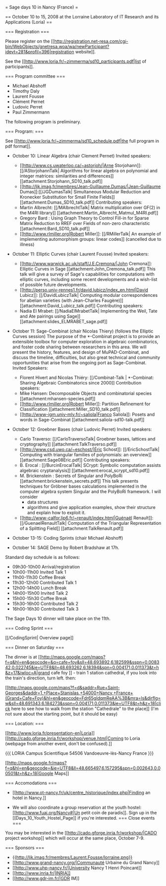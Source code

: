 = Sage days 10 in Nancy (France) =

== October 10 to 15, 2008 at the Lorraine Laboratory of IT Research and its Applications (Loria) ==

=== Registration ===

Please register on the [[http://registration.net-resa.com/cgi-bin/WebObjects/gnetresa.woa/wa/newParticipant?idevt=281&profil=396|registration website]].

See the [[http://www.loria.fr/~zimmerma/sd10_participants.pdf|list of participants]].

=== Program committee ===

   * Michael Abshoff
   * Timothy Daly
   * Laurent Fousse
   * Clément Pernet
   * Ludovic Perret
   * Paul Zimmermann

The following program is preliminary.

=== Program: ===

See [[http://www.loria.fr/~zimmerma/sd10_schedule.pdf|the full program in pdf format]].

   * October 10: Linear Algebra (chair Clement Pernet)
     Invited speakers:
       * [[http://www.cs.uwaterloo.ca/~astorjoh/|Arne Storjohann]]:[[/AStorjohannTalk| Algorithms for linear algebra on polynomial and integer matrices: similarities and differences]] [[attachment:Storjohann_SD10_talk.pdf]]
       * [[http://ljk.imag.fr/membres/Jean-Guillaume.Dumas/|Jean-Guillaume Dumas]]:[[/JGDumasTalk| Simultaneous Modular Reduction and Kronecker Substitution for Small Finite Fields]] [[attachment:Dumas_SD10_talk.pdf]]
     Contributing speakers:
       * Martin Albrecht: [[/MAlbrechtTalk| Matrix multiplication over GF(2) in the M4RI library]] [[attachment:Martin_Albrecht_Matmul_M4RI.pdf]]
       * Gregory Bard : Using Graph Theory to Control Fill-in for Sparse Matrix Reduction to RREF over Fields of non-zero characteristic [[attachment:Bard_SD10_talk.pdf]]
       * [[http://www.rlmiller.org|Robert Miller]]: [[/RMillerTalk| An example of implementing automorphism groups: linear codes]] (cancelled due to illness)
   * October 11: Elliptic Curves (chair Laurent Fousse)
     Invited speakers:
       * [[http://www.warwick.ac.uk/staff/J.E.Cremona/|John Cremona]]: Elliptic Curves in Sage [[attachment:John_Cremona_talk.pdf]]
         This talk will give a survey of Sage's capabilities for computations with
         elliptic curves, including some recent developments and a wish-list of
	 possible future developments.
       * [[http://perso.univ-rennes1.fr/david.lubicz/index_en.html|David Lubicz]]: [[/DavidLubiczTalk| Computing modular correspondences for abelian varieties (with Jean-Charles Faugère)]] [[attachment:David_Lubicz_talk.pdf]]
     Contributing speakers:
       * Nadia El Mrabet: [[/NadiaElMrabetTalk| Implementing the Weil, Tate and Ate pairings using Sage]] [[attachment:slides_ELMRABET_sage.pdf]]
   * October 11: Sage-Combinat (chair Nicolas Thiery) (follows the Elliptic Curves session)
       The purpose of the *-Combinat project is to provide an extensible
       toolbox for computer exploration in algebraic combinatorics, and
       foster code sharing between researchers in this area. We will present
       the history, features, and design of MuPAD-Combinat, and discuss the
       timeline, difficulties, but also great technical and community
       opportunities that arise from the ongoing port as Sage-Combinat.
     Invited Speakers:
       * Florent Hivert and Nicolas Thiéry: [[/Combinat-Talk | *-Combinat: Sharing Algebraic Combinatorics since 2000]]
     Contribution speakers:
       * Mike Hansen: Decomposable Objects and combinatorial species [[attachment:mhansen-species.pdf]]
       * [[http://www.rlmiller.org|Robert Miller]]: Partition Refinement for Classification [[attachment:Miller_SD10_talk.pdf]]
       * [[http://www-igm.univ-mlv.fr/~saliola|Franco Saliola]]: Posets and words in Sage-Combinat [[attachment:saliola-sd10-talk.pdf]]

   * October 12: Groebner Bases (chair Ludovic Perret)
     Invited speakers:
       * Carlo Traverso: [[/CarloTraversoTalk| Groebner bases, lattices and cryptography]] [[attachment:TalkTraverso.pdf]]
       * [[http://www.csd.uwo.ca/~eschost/|Éric Schost]]: [[/EricSchostTalk| Computing with triangular families of polynomials: an overview]] [[attachment:Sage08Eric.pdf]]
     Contributing speakers:
       * B.  Erocal : [[/BurcinErocalTalk| SCrypt: Symbolic computation assists algebraic cryptanalysis]] [[attachment:erocal_scrypt_sd10.pdf]]
       * M. Brickenstein : Secrets of Singular and PolyBoRi [[attachment:brickenstein_secrets.pdf]]
         This talk presents techniques for Gröbner bases calculations
         implemented in the computer algebra system Singular and the
         PolyBoRi framework. I will consider
          * data structures
          * algorithms
         and give application examples, show their structure and explain how
         to exploit it.
       * [[http://www-calfor.lip6.fr/~renault/index.html|Guénaël Renault]]: [[/GuenaelRenaultTalk| Computation of the Triangular Representation of a Splitting Field]] [[attachment:TalkRenault.pdf]]
   * October 13-15: Coding Sprints (chair Michael Abshoff)
   * October 14: SAGE Demo by Robert Bradshaw at 17h.

Standard day schedule is as follows:

   * 09h30-10h00 Arrival/registration
   * 10h00-11h00 Invited Talk 1
   * 11h00-11h30 Coffee Break
   * 11h30-12h00 Contributed Talk 1
   * 12h00-14h00 Lunch Break
   * 14h00-15h00 Invited Talk 2
   * 15h00-15h30 Coffee Break
   * 15h30-16h00 Contributed Talk 2
   * 16h00-16h30 Contributed Talk 3

The Sage Days 10 dinner will take place on the 11th.

=== Coding Sprint ===

[[/CodingSprint| Overview page]]

=== Dinner on Saturday ===

The dinner is at [[http://maps.google.com/maps?f=q&hl=en&geocode=&q=cafe+foy&sll=48.693892,6.182599&sspn=0.008342,0.022745&ie=UTF8&ll=48.693262,6.18394&spn=0.004171,0.011373&t=h&z=17&iwloc=A|grand cafe foy ]] - train 1 station cathedral, if you look into the train's direction, turn left. then:

[[http://maps.google.com/maps?f=d&saddr=Rue+Saint-Georges&daddr=1,+Place+Stanislas,+54000+Nancy,+France+(Grand+Cafe+Foy)&hl=en&geocode=Fdr65gIdqmReAA%3B&mra=ls&dirflg=w&sll=48.691343,6.184273&sspn=0.004171,0.011373&ie=UTF8&t=h&z=18|click here to see how to walk from the station "Cathedrale" to the place]] (I'm not sure about the starting point, but it should be easy)

=== Location: ===

[[http://www.loria.fr/presentation-en|Loria]] [[http://cado.gforge.inria.fr/workshop/venue.html|Coming to Loria (webpage from another event, don't be confused).]]


{{{
   LORIA
   Campus Scientifique
   54506 Vandoeuvre-lès-Nancy
   France
}}}

[[http://maps.google.fr/maps?f=q&hl=en&geocode=&ie=UTF8&ll=48.665497,6.157295&spn=0.002643,0.00501&t=h&z=18|Google Maps]]

=== Accomodations ===

  * [[http://www.ot-nancy.fr/uk/centre_historique/index.php|Finding an hotel in Nancy.]]

  * We will also coordinate a group reservation at the youth hostel: [[http://www.fuaj.org/Nancy#|Un petit coin de paradis]]. Sign up in the [[Days_10_Youth_Hostel_Page]] if you're interested.
=== Close events ===

You may be interested in the [[http://cado.gforge.inria.fr/workshop/|CADO project workshop]]
which will occur at the same place, October 7-9.

=== Sponsors ===

   * {{http://ljk.imag.fr/membres/Laurent.Fousse/lorraine.png}}
   * [[http://www.grand-nancy.org/|Communauté Urbaine du Grand Nancy]]
   * [[http://www.uhp-nancy.fr/|University Nancy 1 Henri Poincaré]]
   * [[http://www.inria.fr/|INRIA]]
   * [[http://www.gdr-im.fr/|GDR IM]]
